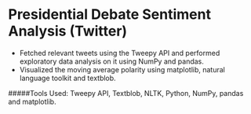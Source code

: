 # Presidential Debate Sentiment Analysis (Twitter)

* Fetched relevant tweets using the Tweepy API and performed exploratory data analysis on it using NumPy and pandas.
* Visualized the moving average polarity using matplotlib, natural language toolkit and textblob.

#####Tools Used: Tweepy API, Textblob, NLTK, Python, NumPy, pandas and matplotlib.
